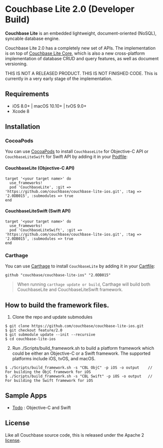 
# Couchbase Lite 2.0 (Developer Build)

**Couchbase Lite** is an embedded lightweight, document-oriented (NoSQL), syncable database engine.

Couchbase Lite 2.0 has a completely new set of APIs. The implementation is on top of [Couchbase Lite Core](https://github.com/couchbase/couchbase-lite-core), which is also a new cross-platform implementation of database CRUD and query features, as well as document versioning.

THIS IS NOT A RELEASED PRODUCT. THIS IS NOT FINISHED CODE. This is currently in a very early stage of the implementation.


## Requirements
- iOS 8.0+ | macOS 10.10+ | tvOS 9.0+
- Xcode 8


## Installation

### CocoaPods

You can use [CocoaPods](https://cocoapods.org/) to install `CouchbaseLite` for Objective-C API or `CouchbaseLiteSwift` for Swift API by adding it in your [Podfile](https://guides.cocoapods.org/using/the-podfile.html):

#### CouchbaseLite (Objective-C API)
```
target '<your target name>' do
  use_frameworks!
  pod 'CouchbaseLite', :git => 'https://github.com/couchbase/couchbase-lite-ios.git', :tag => '2.0DB015', :submodules => true
end
```

#### CouchbaseLiteSwift (Swift API)
```
target '<your target name>' do
  use_frameworks!
  pod 'CouchbaseLiteSwift', :git => 'https://github.com/couchbase/couchbase-lite-ios.git', :tag => '2.0DB015', :submodules => true
end
```

### Carthage

You can use [Carthage](https://github.com/Carthage/Carthage) to install `CouchbaseLite` by adding it in your [Cartfile](https://github.com/Carthage/Carthage/blob/master/Documentation/Artifacts.md#cartfile):

```
github "couchbase/couchbase-lite-ios" "2.0DB015"
```

> When running `carthage update or build`, Carthage will build both CouchbaseLite and CouchbaseLiteSwift framework.

## How to build the framework files.

1. Clone the repo and update submodules

```
$ git clone https://github.com/couchbase/couchbase-lite-ios.git
$ git checkout feature/2.0
$ git submodule update --init --recursive
$ cd couchbase-lite-ios
```

2. Run ./Scripts/build_framework.sh to build a platform framework which could be either an Objective-C or a Swift framework. The supported platforms include iOS, tvOS, and macOS.

```
$ ./Scripts/build_framework.sh -s "CBL ObjC" -p iOS -o output    // For building the ObjC framework for iOS
$ ./Scripts/build_framework.sh -s "CBL Swift" -p iOS -o output   // For building the Swift framework for iOS
```

## Sample Apps

- [Todo](https://github.com/couchbaselabs/mobile-training-todo/tree/feature/2.0) : Objective-C and Swift


## License

Like all Couchbase source code, this is released under the Apache 2 [license](LICENSE).
